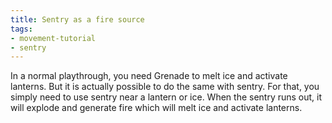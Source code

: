 ```yaml
---
title: Sentry as a fire source
tags:
- movement-tutorial
- sentry
---
```


In a normal playthrough, you need Grenade to melt ice and activate lanterns. But it is actually possible to do the same with sentry.
For that, you simply need to use sentry near a lantern or ice. When the sentry runs out, it will explode and generate fire which will melt ice and activate lanterns.

<youtube-video id="Cg6fRsgYPGk"></youtube-video>
